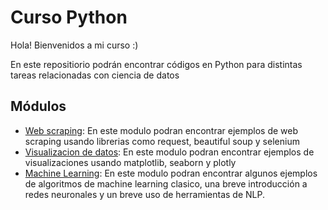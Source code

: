 # Curso Python
Hola! Bienvenidos a mi curso :)

En este repositiorio podrán encontrar códigos en Python para distintas tareas relacionadas con ciencia de datos

## Módulos

- [Web scraping](Web%20Scraping/): En este modulo podran encontrar ejemplos de web scraping usando librerias como request, beautiful soup y selenium
- [Visualizacion de datos](Visualizacion%20de%datos): En este modulo podran encontrar ejemplos de visualizaciones usando matplotlib, seaborn y plotly
- [Machine Learning](Machine%20Learning): En este modulo podran encontrar algunos ejemplos de algoritmos de machine learning clasico, una breve introducción a redes neuronales y un breve uso de herramientas de NLP.

